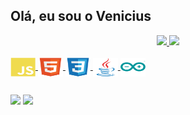 ## Olá, eu sou o Venicius
<div align="center">
  <a href="https://github.com/veniciusnery01">
  <img height="180em" src="https://github-readme-stats.vercel.app/api?username=veniciusnery01&show_icons=true&theme=dark&include_all_commits=true&count_private=true"/>
  <img height="180em" src="https://github-readme-stats.vercel.app/api/top-langs/?username=veniciusnery01&layout=compact&langs_count=7&theme=dark"/>
</div>
<div style="display: inline_block"><br>
  
  
  <img align="center" alt="Nery-Js" height="30" width="40" src="https://raw.githubusercontent.com/devicons/devicon/master/icons/javascript/javascript-plain.svg">
  <img align="center" alt="Nery-HTML" height="30" width="40" src="https://raw.githubusercontent.com/devicons/devicon/master/icons/html5/html5-original.svg">
  <img align="center" alt="Nery-CSS" height="30" width="40" src="https://raw.githubusercontent.com/devicons/devicon/master/icons/css3/css3-original.svg">
  <img align="center" alt="Nery-CSS" height="30" width="40" src="https://raw.githubusercontent.com/devicons/devicon/master/icons/java/java-original.svg">
  <img align="center" alt="Nery-CSS" height="30" width="40" src="https://raw.githubusercontent.com/devicons/devicon/master/icons/arduino/arduino-original.svg">
</div>
  
  ##
 
<div> 
  <a href = "mailto:veniciusnery01@gmail.com"><img src="https://img.shields.io/badge/-Gmail-%23333?style=for-the-badge&logo=gmail&logoColor=white" target="_blank"></a>
  <a href="https://www.linkedin.com/in/venicius-nery-91a03316a/" target="_blank"><img src="https://img.shields.io/badge/-LinkedIn-%230077B5?style=for-the-badge&logo=linkedin&logoColor=white" target="_blank"></a> 
</div>
